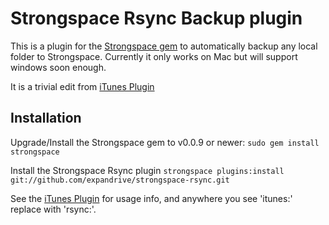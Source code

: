 Strongspace Rsync Backup plugin
===============================

This is a plugin for the [Strongspace gem](https://github.com/expandrive/strongspace-ruby) to automatically backup any local folder to Strongspace. Currently it only works on Mac but will support windows soon enough.

It is a trivial edit from [iTunes Plugin](https://github.com/expandrive/strongspace-itunes)


Installation
------------

Upgrade/Install the Strongspace gem to v0.0.9 or newer:
    `sudo gem install strongspace`

Install the Strongspace Rsync plugin
    `strongspace plugins:install git://github.com/expandrive/strongspace-rsync.git`

See the [iTunes Plugin](https://github.com/expandrive/strongspace-itunes) for usage info, and anywhere you see 'itunes:' replace with 'rsync:'.